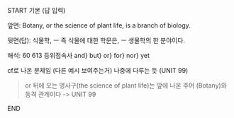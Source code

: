 START
기본 (답 입력)

앞면:
Botany, or the science of plant life, is a branch of biology.


뒷면(답):
식물학, ㅡ 즉 식물에 대한 학문은, ㅡ 생물학의 한 분야이다.


해석:
60 613 등위접속사 and} but} or} for} nor} yet

cf로 나온 문제임 (다른 예시 보여주는거)
나중에 다루는 듯 (UNIT 99)

> or 뒤에 오는 명사구(the science of plant life)는
> 앞에 나온 주어 (Botany)와 동격 관계이다
> -> UNIT 99
<!--ID: 1695456580669-->
END